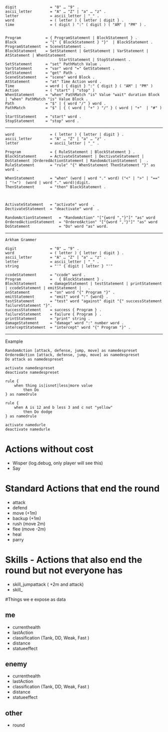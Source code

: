     digit               = "0" … "9" .
    ascii_letter        = "A" … "Z" | "a" … "z" .
    letter              = ascii_letter | "_" .
    word                = ( letter ) { letter | digit } .
    time                = ( digit ) ":" ( digit ) ( "AM" | "PM" ) .
    
    
    Program           = { ProgramStatement | BlockStatement } .
    Block             = "{" { BlockStatement } "}"  | BlockStatement .
    ProgramStatement  = SceneStatement .
    BlockStatement    = SetStatement | GetStatement | VarStatement | AtStatement | WhenStatement 
                            StartStatement | StopStatement .
    SetStatement      = "set" PathMatch Value .
    VarStatement      = "var" word "=" GetStatement .
    GetStatement      = "get" Path .
    SceneStatement    = "scene" word Block .
    AtStatement       = "at" Time Action word .
    Time              = word | { digit } ":" { digit } ( "AM" | "PM" )
    Action            = ( "start" | "stop" )
    WhenStatement     = "when" PathMatch "is" Value "wait" duration Block  | "when" PathMatch "is" Value Block .
    Path              = "$" | { word "/" } word .
    PathMatch         = "$" | { ( word | "+" ) "/" } ( word | "+"  | "#" ) .
    StartStatement    = "start" word .
    StopStatement     = "stop" word .

  
---- 

    word                = ( letter ) { letter | digit } .
    ascii_letter        = "A" … "Z" | "a" … "z" .
    letter              = ascii_letter | "_" . 
    
    Program             = { RuleStatement | BlockStatement } .
    BlockStatement      = ActivateStatement | DectivateStatement | DoStatement |OrderedActionStatement | RandomActionStatement |  .
    RuleStatement       = "rule" "{" WhenStatement ThenStatement "}" as word .
    
    WhenStatement       = "when" (word | word "." word) ("<" | ">" | "==" | "!=")  (word | word "." word)|digit.
    ThenStatement       = "then" BlockStatement .
    
    
    
    ActivateStatement   = "activate" word  .
    DectivateStatement  = "deactivate" word  .
              
    RandomActionStatement   = "RandomAction" "["{word ","}"]" "as" word
    OrderedActionStatement  = "OrderedAction" "["{word ","}"]" "as" word
    DoStatement             = "Do" word "as" word.


---- 
    Arkham Grammer

    digit               = "0" … "9" .
    word                = ( letter ) { letter | digit } .
    ascii_letter        = "A" … "Z" | "a" … "z" .
    letter              = ascii_letter | "_" .
    string              = "'" { digit | letter } "'"

    ccodeStatement      = "ccode" word .
    Program             =   { BlockStatement } .
    BlockStatement      = damageStatement | testStatement | printStatement | ccodeStatement | emitStatement |   .
    onStatement         = "on" word "{" Program "}" .
    emitStatement       = "emit" word ":" {word} .
    testStatement       = "test" word "against" digit "{" successStatement failureStatement "}".
    successStatement    = success { Program } .
    failureStatement    = failure { Program } .
    printStatement      = "print" string .
    damageStatement     = "damage" word ":" number word .
    interceptStatement  = "intercept" word "{" Program "}" .
----
Example

    RandomAction [attack, defense, jump, move] as namedespreset
    OrderedAction [attack, defense, jump, move] as namedespreset 
    Do attack as namedespreset 

    activate namedespreset
    deactivate namedespreset
   
    rule {
        when thing is|isnot|less|more value
            then Do
    } as namedrule
    
    rule {
        when A is 12 and b less 3 and c not "yellow" 
            then Do dodge
    } as namedrule

    activate namedurle
    deactivate namedurle

# Actions without cost
- Wisper (log.debug, only player will see this)
- Say

#  Standard Actions that end the round
- attack
- defend
- move (+1m)
- backup (+1m)
- rush (move 2m)
- flee (move -2m)
- heal
- parry

# Skills - Actions that also end the round but not everyone has
- skill_jumpattack ( +2m and attack)
- skill_


#Things we e expose as data

## me
- currenthealth
- lastAction
- classification (Tank, DD, Weak, Fast )
- distance
- statueeffect

## enemy
- currenthealth
- lastAction
- classification (Tank, DD, Weak, Fast )
- distance
- statueeffect

## other
- round
   

